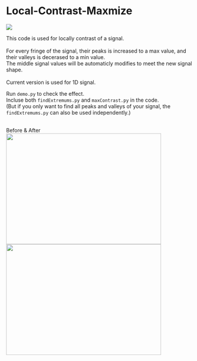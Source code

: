 # Local-Contrast-Maxmize

![](https://img.shields.io/apm/l/vim-mode.svg)

This code is used for locally contrast of a signal.\
\
For every fringe of the signal, their peaks is increased to a max value, and their valleys is decerased to a min value.\
The middle signal values will be automaticly modifies to meet the new signal shape.\
\
Current version is used for 1D signal.

Run `demo.py` to check the effect.\
Incluse both `findExtremums.py` and `maxContrast.py` in the code.\
(But if you only want to find all peaks and valleys of your signal, the `findExtremums.py` can also be used independently.)

\
Before & After\
<img width="420" height="300" src="https://github.com/FoxinSnow/Maximse-Local-Contrast/blob/master/figures/Figure_1.png"/>
<img width="420" height="300" src="https://github.com/FoxinSnow/Maximse-Local-Contrast/blob/master/figures/Figure_2.png"/>
